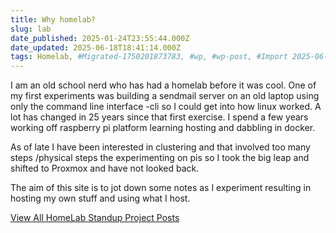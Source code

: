 ```yaml
---
title: Why homelab?
slug: lab
date_published: 2025-01-24T23:55:44.000Z
date_updated: 2025-06-18T18:41:14.000Z
tags: Homelab, #Migrated-1750201873783, #wp, #wp-post, #Import 2025-06-17 16:11
---
```


I am an old school nerd who has had a homelab before it was cool. One of my first experiments was building a sendmail server on an old laptop using only the command line interface -cli so I could get into how linux worked. A lot has changed in 25 years since that first exercise. I spend a few years working off raspberry pi platform learning hosting and dabbling in docker.

As of late I have been interested in clustering and that involved too many steps /physical steps the experimenting on pis so I took the big leap and shifted to Proxmox and have not looked back.

The aim of this site is to jot down some notes as I experiment resulting in hosting my own stuff and using what I host.

[View All HomeLab Standup Project Posts](__GHOST_URL__/tag/docker)
